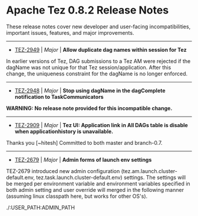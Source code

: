 
<!---
# Licensed to the Apache Software Foundation (ASF) under one
# or more contributor license agreements.  See the NOTICE file
# distributed with this work for additional information
# regarding copyright ownership.  The ASF licenses this file
# to you under the Apache License, Version 2.0 (the
# "License"); you may not use this file except in compliance
# with the License.  You may obtain a copy of the License at
#
#     http://www.apache.org/licenses/LICENSE-2.0
#
# Unless required by applicable law or agreed to in writing, software
# distributed under the License is distributed on an "AS IS" BASIS,
# WITHOUT WARRANTIES OR CONDITIONS OF ANY KIND, either express or implied.
# See the License for the specific language governing permissions and
# limitations under the License.
-->
# Apache Tez  0.8.2 Release Notes

These release notes cover new developer and user-facing incompatibilities, important issues, features, and major improvements.


---

* [TEZ-2949](https://issues.apache.org/jira/browse/TEZ-2949) | *Major* | **Allow duplicate dag names within session for Tez**

In earlier versions of Tez, DAG submissions to a Tez AM were rejected if the dagName was not unique for that Tez session/application. After this change, the uniqueness constraint for the dagName is no longer enforced.


---

* [TEZ-2948](https://issues.apache.org/jira/browse/TEZ-2948) | *Major* | **Stop using dagName in the dagComplete notification to TaskCommunicators**

**WARNING: No release note provided for this incompatible change.**


---

* [TEZ-2909](https://issues.apache.org/jira/browse/TEZ-2909) | *Major* | **Tez UI: Application link in All DAGs table is disable when applicationhistory is unavailable.**

Thanks you [~hitesh]
Committed to both master and branch-0.7.


---

* [TEZ-2679](https://issues.apache.org/jira/browse/TEZ-2679) | *Major* | **Admin forms of launch env settings**

TEZ-2679 introduced new admin configuration (tez.am.launch.cluster-default.env, tez.task.launch.cluster-default.env) settings. The settings will be merged per environment variable and environment variables specified in both admin setting and user override will merged in the following manner (assuming linux classpath here, but works for other OS's).

./:USER\_PATH:ADMIN\_PATH



